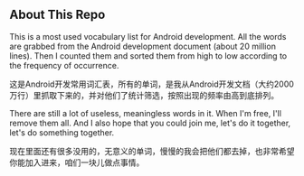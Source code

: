 ## About This Repo

This is a most used vocabulary list for Android development. 
All the words are grabbed from the Android development document (about 20 million lines). Then I counted them and sorted them from high to low according to the frequency of occurrence.

这是Android开发常用词汇表，所有的单词，是我从Android开发文档（大约2000万行）里抓取下来的，并对他们了统计筛选，按照出现的频率由高到底排列。


There are still a lot of useless, meaningless words in it. When I'm free, I'll remove them all. And I also hope that you could join me, let's do it together, let's do something together.

现在里面还有很多没用的，无意义的单词，慢慢的我会把他们都去掉，也非常希望你能加入进来，咱们一块儿做点事情。
